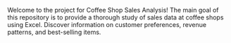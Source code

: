 Welcome to the project for Coffee Shop Sales Analysis! The main goal of this repository is to provide a thorough study of sales data at coffee shops using Excel. Discover information on customer preferences, revenue patterns, and best-selling items.
